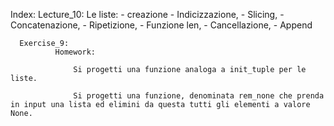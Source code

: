 Index:
       Lecture_10:
              Le liste: 
                  - creazione
                  - Indicizzazione, 
                  - Slicing, 
                  - Concatenazione, 
                  - Ripetizione, 
                  - Funzione len, 
                  - Cancellazione, 
                  - Append
                
      Exercise_9:
              Homework:
              
                  Si progetti una funzione analoga a init_tuple per le liste.
                
                  Si progetti una funzione, denominata rem_none che prenda in input una lista ed elimini da questa tutti gli elementi a valore None.

